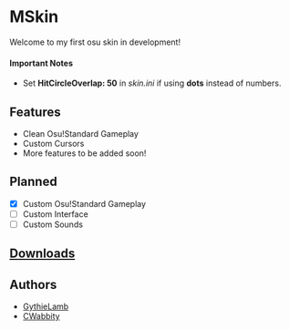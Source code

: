 # MSkin
Welcome to my first osu skin in development!

#### Important Notes
* Set **HitCircleOverlap: 50** in *skin.ini* if using **dots** instead of numbers.

## Features
* Clean Osu!Standard Gameplay
* Custom Cursors
* More features to be added soon!

## Planned
- [X] Custom Osu!Standard Gameplay
- [ ] Custom Interface
- [ ] Custom Sounds

## [Downloads](https://github.com/CWabbity/MSkin/releases)

## Authors
* [GythieLamb](https://github.com/GythieLamb)
* [CWabbity](https://github.com/CWabbity)
